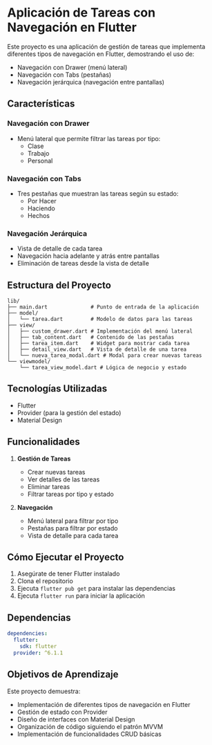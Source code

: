 # Aplicación de Tareas con Navegación en Flutter

Este proyecto es una aplicación de gestión de tareas que implementa diferentes tipos de navegación en Flutter, demostrando el uso de:
- Navegación con Drawer (menú lateral)
- Navegación con Tabs (pestañas)
- Navegación jerárquica (navegación entre pantallas)

## Características

### Navegación con Drawer
- Menú lateral que permite filtrar las tareas por tipo:
  - Clase
  - Trabajo
  - Personal

### Navegación con Tabs
- Tres pestañas que muestran las tareas según su estado:
  - Por Hacer
  - Haciendo
  - Hechos

### Navegación Jerárquica
- Vista de detalle de cada tarea
- Navegación hacia adelante y atrás entre pantallas
- Eliminación de tareas desde la vista de detalle

## Estructura del Proyecto

```
lib/
├── main.dart              # Punto de entrada de la aplicación
├── model/
│   └── tarea.dart         # Modelo de datos para las tareas
├── view/
│   ├── custom_drawer.dart # Implementación del menú lateral
│   ├── tab_content.dart   # Contenido de las pestañas
│   ├── tarea_item.dart    # Widget para mostrar cada tarea
│   ├── detail_view.dart   # Vista de detalle de una tarea
│   └── nueva_tarea_modal.dart # Modal para crear nuevas tareas
└── viewmodel/
    └── tarea_view_model.dart # Lógica de negocio y estado
```

## Tecnologías Utilizadas

- Flutter
- Provider (para la gestión del estado)
- Material Design

## Funcionalidades

1. **Gestión de Tareas**
   - Crear nuevas tareas
   - Ver detalles de las tareas
   - Eliminar tareas
   - Filtrar tareas por tipo y estado

2. **Navegación**
   - Menú lateral para filtrar por tipo
   - Pestañas para filtrar por estado
   - Vista de detalle para cada tarea

## Cómo Ejecutar el Proyecto

1. Asegúrate de tener Flutter instalado
2. Clona el repositorio
3. Ejecuta `flutter pub get` para instalar las dependencias
4. Ejecuta `flutter run` para iniciar la aplicación

## Dependencias

```yaml
dependencies:
  flutter:
    sdk: flutter
  provider: ^6.1.1
```

## Objetivos de Aprendizaje

Este proyecto demuestra:
- Implementación de diferentes tipos de navegación en Flutter
- Gestión de estado con Provider
- Diseño de interfaces con Material Design
- Organización de código siguiendo el patrón MVVM
- Implementación de funcionalidades CRUD básicas
